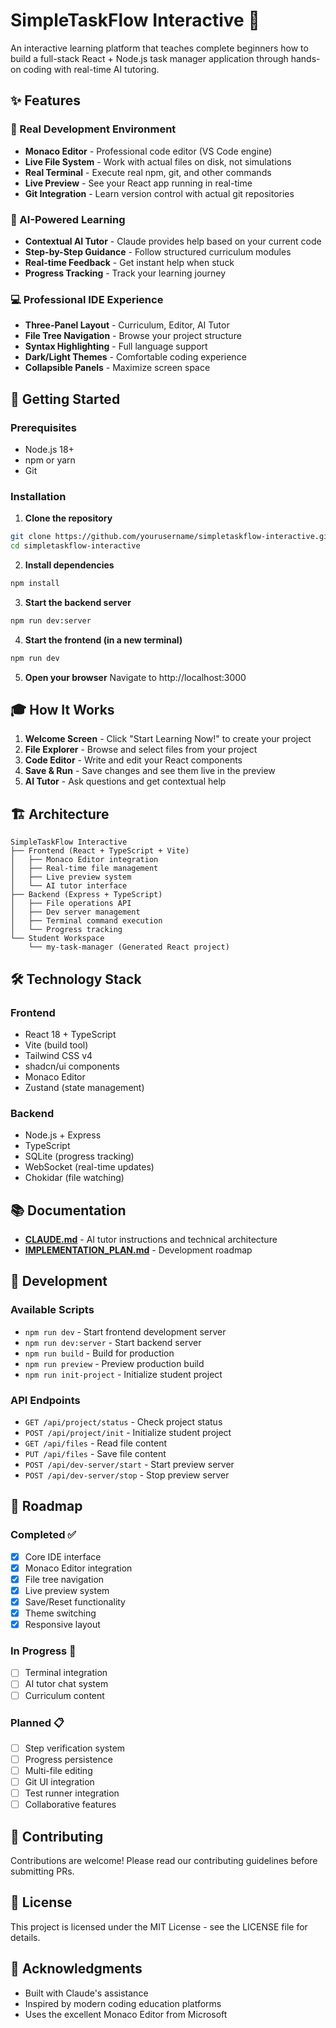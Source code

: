 # SimpleTaskFlow Interactive 🚀

An interactive learning platform that teaches complete beginners how to build a full-stack React + Node.js task manager application through hands-on coding with real-time AI tutoring.

## ✨ Features

### 🎯 Real Development Environment
- **Monaco Editor** - Professional code editor (VS Code engine)
- **Live File System** - Work with actual files on disk, not simulations
- **Real Terminal** - Execute real npm, git, and other commands
- **Live Preview** - See your React app running in real-time
- **Git Integration** - Learn version control with actual git repositories

### 🤖 AI-Powered Learning
- **Contextual AI Tutor** - Claude provides help based on your current code
- **Step-by-Step Guidance** - Follow structured curriculum modules
- **Real-time Feedback** - Get instant help when stuck
- **Progress Tracking** - Track your learning journey

### 💻 Professional IDE Experience
- **Three-Panel Layout** - Curriculum, Editor, AI Tutor
- **File Tree Navigation** - Browse your project structure
- **Syntax Highlighting** - Full language support
- **Dark/Light Themes** - Comfortable coding experience
- **Collapsible Panels** - Maximize screen space

## 🚀 Getting Started

### Prerequisites
- Node.js 18+ 
- npm or yarn
- Git

### Installation

1. **Clone the repository**
```bash
git clone https://github.com/yourusername/simpletaskflow-interactive.git
cd simpletaskflow-interactive
```

2. **Install dependencies**
```bash
npm install
```

3. **Start the backend server**
```bash
npm run dev:server
```

4. **Start the frontend (in a new terminal)**
```bash
npm run dev
```

5. **Open your browser**
Navigate to http://localhost:3000

## 🎓 How It Works

1. **Welcome Screen** - Click "Start Learning Now!" to create your project
2. **File Explorer** - Browse and select files from your project
3. **Code Editor** - Write and edit your React components
4. **Save & Run** - Save changes and see them live in the preview
5. **AI Tutor** - Ask questions and get contextual help

## 🏗️ Architecture

```
SimpleTaskFlow Interactive
├── Frontend (React + TypeScript + Vite)
│   ├── Monaco Editor integration
│   ├── Real-time file management
│   ├── Live preview system
│   └── AI tutor interface
├── Backend (Express + TypeScript)
│   ├── File operations API
│   ├── Dev server management
│   ├── Terminal command execution
│   └── Progress tracking
└── Student Workspace
    └── my-task-manager (Generated React project)
```

## 🛠️ Technology Stack

### Frontend
- React 18 + TypeScript
- Vite (build tool)
- Tailwind CSS v4
- shadcn/ui components
- Monaco Editor
- Zustand (state management)

### Backend
- Node.js + Express
- TypeScript
- SQLite (progress tracking)
- WebSocket (real-time updates)
- Chokidar (file watching)

## 📚 Documentation

- **[CLAUDE.md](./CLAUDE.md)** - AI tutor instructions and technical architecture
- **[IMPLEMENTATION_PLAN.md](./IMPLEMENTATION_PLAN.md)** - Development roadmap

## 🔧 Development

### Available Scripts

- `npm run dev` - Start frontend development server
- `npm run dev:server` - Start backend server
- `npm run build` - Build for production
- `npm run preview` - Preview production build
- `npm run init-project` - Initialize student project

### API Endpoints

- `GET /api/project/status` - Check project status
- `POST /api/project/init` - Initialize student project
- `GET /api/files` - Read file content
- `PUT /api/files` - Save file content
- `POST /api/dev-server/start` - Start preview server
- `POST /api/dev-server/stop` - Stop preview server

## 🚧 Roadmap

### Completed ✅
- [x] Core IDE interface
- [x] Monaco Editor integration
- [x] File tree navigation
- [x] Live preview system
- [x] Save/Reset functionality
- [x] Theme switching
- [x] Responsive layout

### In Progress 🔄
- [ ] Terminal integration
- [ ] AI tutor chat system
- [ ] Curriculum content

### Planned 📋
- [ ] Step verification system
- [ ] Progress persistence
- [ ] Multi-file editing
- [ ] Git UI integration
- [ ] Test runner integration
- [ ] Collaborative features

## 🤝 Contributing

Contributions are welcome! Please read our contributing guidelines before submitting PRs.

## 📄 License

This project is licensed under the MIT License - see the LICENSE file for details.

## 🙏 Acknowledgments

- Built with Claude's assistance
- Inspired by modern coding education platforms
- Uses the excellent Monaco Editor from Microsoft